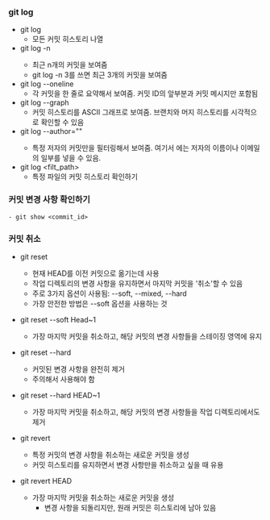 ### git log
- git log
    - 모든 커밋 히스토리  나열
- git log -n <limit>
    - 최근 n개의 커밋을 보여줌
    - git log -n 3를 쓰면 최근 3개의 커밋을 보여줌
- git log --oneline
    - 각 커밋을 한 줄로 요약해서 보여줌. 커밋 ID의 앞부분과 커밋 메시지만 포함됨
- git log --graph
    - 커밋 히스토리를 ASCII 그래프로 보여줌. 브랜치와 머지 히스토리를 시각적으로 확인할 수 있음
- git log --author="<author>"
    - 특정 저자의 커밋만을 필터링해서 보여줌. 여기서 <author>에는 저자의 이름이나 이메일의 일부를 넣을 수 있음.
- git log <filt_path>
    - 특정 파일의 커밋 히스토리 확인하기

### 커밋 변경 사항 확인하기
    - git show <commit_id>

### 커밋 취소
- git reset
    - 현재 HEAD를 이전 커밋으로 옮기는데 사용
    - 작업 디렉토리의 변경 사항을 유지하면서 마지막 커밋을 '취소'할 수 있음
    - 주로 3가지 옵션이 사용됨: --soft, --mixed, --hard
    - 가장 안전한 방법은 --soft 옵션을 사용하는 것
- git reset --soft Head~1
    - 가장 마지막 커밋을 취소하고, 해당 커밋의 변경 사항들을 스테이징 영역에 유지
- git reset --hard
    - 커밋된 변경 사항을 완전히 제거
    - 주의해서 사용해야 함
- git reset --hard HEAD~1
    - 가장 마지막 커밋을 취소하고, 해당 커밋의 변경 사항들을 작업 디렉토리에서도 제거

- git revert
    - 특정 커밋의 변경 사항을 취소하는 새로운 커밋을 생성
    - 커밋 히스토리를 유지하면서 변경 사항만을 취소하고 싶을 때 유용
- git revert HEAD
    - 가장 마지막 커밋을 취소하는 새로운 커밋을 생성
        - 변경 사항을 되돌리지만, 원래 커밋은 히스토리에 남아 있음